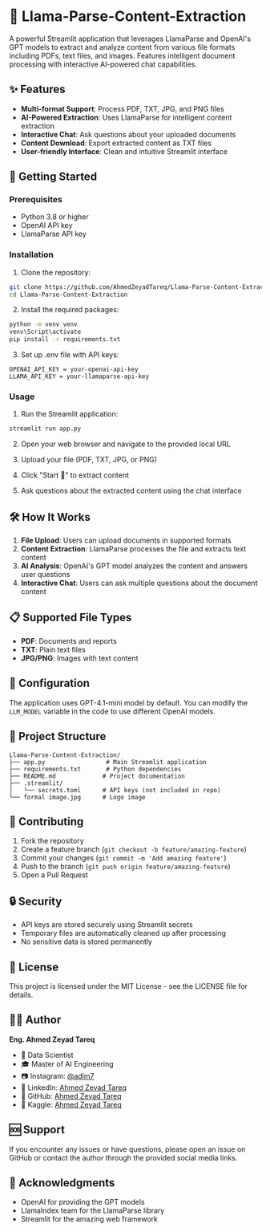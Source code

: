 # 🧠 Llama-Parse-Content-Extraction

A powerful Streamlit application that leverages LlamaParse and OpenAI's GPT models to extract and analyze content from various file formats including PDFs, text files, and images. Features intelligent document processing with interactive AI-powered chat capabilities.

## ✨ Features

- **Multi-format Support**: Process PDF, TXT, JPG, and PNG files
- **AI-Powered Extraction**: Uses LlamaParse for intelligent content extraction
- **Interactive Chat**: Ask questions about your uploaded documents
- **Content Download**: Export extracted content as TXT files
- **User-friendly Interface**: Clean and intuitive Streamlit interface

## 🚀 Getting Started

### Prerequisites

- Python 3.8 or higher
- OpenAI API key
- LlamaParse API key

### Installation

1. Clone the repository:
```bash
git clone https://github.com/AhmedZeyadTareq/Llama-Parse-Content-Extraction.git
cd Llama-Parse-Content-Extraction
```

2. Install the required packages:
```bash
python -m venv venv
venv\Script\activate
pip install -r requirements.txt
```

3. Set up .env file with API keys:
```
OPENAI_API_KEY = your-openai-api-key
LLAMA_API_KEY = your-llamaparse-api-key
```

### Usage

1. Run the Streamlit application:
```bash
streamlit run app.py
```

2. Open your web browser and navigate to the provided local URL

3. Upload your file (PDF, TXT, JPG, or PNG)

4. Click "Start 🔁" to extract content

5. Ask questions about the extracted content using the chat interface

## 🛠️ How It Works

1. **File Upload**: Users can upload documents in supported formats
2. **Content Extraction**: LlamaParse processes the file and extracts text content
3. **AI Analysis**: OpenAI's GPT model analyzes the content and answers user questions
4. **Interactive Chat**: Users can ask multiple questions about the document content

## 📋 Supported File Types

- **PDF**: Documents and reports
- **TXT**: Plain text files
- **JPG/PNG**: Images with text content

## 🔧 Configuration

The application uses GPT-4.1-mini model by default. You can modify the `LLM_MODEL` variable in the code to use different OpenAI models.

## 📁 Project Structure

```
Llama-Parse-Content-Extraction/
├── app.py                 # Main Streamlit application
├── requirements.txt       # Python dependencies
├── README.md             # Project documentation
├── .streamlit/
│   └── secrets.toml      # API keys (not included in repo)
└── formal image.jpg      # Logo image
```

## 🤝 Contributing

1. Fork the repository
2. Create a feature branch (`git checkout -b feature/amazing-feature`)
3. Commit your changes (`git commit -m 'Add amazing feature'`)
4. Push to the branch (`git push origin feature/amazing-feature`)
5. Open a Pull Request

## 🔒 Security

- API keys are stored securely using Streamlit secrets
- Temporary files are automatically cleaned up after processing
- No sensitive data is stored permanently

## 📄 License

This project is licensed under the MIT License - see the LICENSE file for details.

## 👨‍💻 Author

**Eng. Ahmed Zeyad Tareq**
- 📌 Data Scientist
- 🎓 Master of AI Engineering
- 📷 Instagram: [@adlm7](https://www.instagram.com/adlm7)
- 🔗 LinkedIn: [Ahmed Zeyad Tareq](https://www.linkedin.com/in/ahmed-zeyad-tareq)
- 🔗 GitHub: [Ahmed Zeyad Tareq](https://github.com/AhmedZeyadTareq)
- 🔗 Kaggle: [Ahmed Zeyad Tareq](https://www.kaggle.com/ahmedzeyadtareq)

## 🆘 Support

If you encounter any issues or have questions, please open an issue on GitHub or contact the author through the provided social media links.

## 🙏 Acknowledgments

- OpenAI for providing the GPT models
- LlamaIndex team for the LlamaParse library
- Streamlit for the amazing web framework
